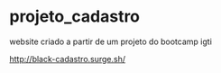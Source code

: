 # projeto_cadastro
website criado a partir de um projeto do bootcamp igti

http://black-cadastro.surge.sh/
